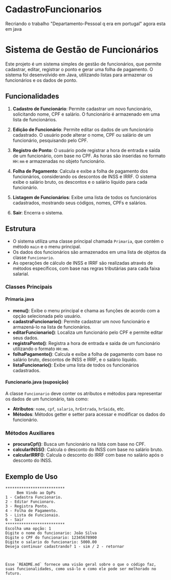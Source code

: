 # CadastroFuncionarios
Recriando o trabalho "Departamento-Pessoal q era em portugal" agora esta em java

# Sistema de Gestão de Funcionários

Este projeto é um sistema simples de gestão de funcionários, que permite cadastrar, editar, registrar o ponto e gerar uma folha de pagamento. O sistema foi desenvolvido em Java, utilizando listas para armazenar os funcionários e os dados de ponto.

## Funcionalidades

1. **Cadastro de Funcionário**: Permite cadastrar um novo funcionário, solicitando nome, CPF e salário. O funcionário é armazenado em uma lista de funcionários.

2. **Edição de Funcionário**: Permite editar os dados de um funcionário cadastrado. O usuário pode alterar o nome, CPF ou salário de um funcionário, pesquisando pelo CPF.

3. **Registro de Ponto**: O usuário pode registrar a hora de entrada e saída de um funcionário, com base no CPF. As horas são inseridas no formato `HH:mm` e armazenadas no objeto funcionário.

4. **Folha de Pagamento**: Calcula e exibe a folha de pagamento dos funcionários, considerando os descontos de INSS e IRRF. O sistema exibe o salário bruto, os descontos e o salário líquido para cada funcionário.

5. **Listagem de Funcionários**: Exibe uma lista de todos os funcionários cadastrados, mostrando seus códigos, nomes, CPFs e salários.

6. **Sair**: Encerra o sistema.

## Estrutura

- O sistema utiliza uma classe principal chamada `Primaria`, que contém o método `main` e o menu principal.
- Os dados dos funcionários são armazenados em uma lista de objetos da classe `Funcionario`.
- As operações de cálculo de INSS e IRRF são realizadas através de métodos específicos, com base nas regras tributárias para cada faixa salarial.

### Classes Principais

#### Primaria.java

- **menu()**: Exibe o menu principal e chama as funções de acordo com a opção selecionada pelo usuário.
- **cadastraFuncionario()**: Permite cadastrar um novo funcionário e armazená-lo na lista de funcionários.
- **editarFuncionario()**: Localiza um funcionário pelo CPF e permite editar seus dados.
- **registraPonto()**: Registra a hora de entrada e saída de um funcionário utilizando o formato `HH:mm`.
- **folhaPagamento()**: Calcula e exibe a folha de pagamento com base no salário bruto, descontos de INSS e IRRF, e o salário líquido.
- **listaFuncionario()**: Exibe uma lista de todos os funcionários cadastrados.

#### Funcionario.java (suposição)

A classe `Funcionario` deve conter os atributos e métodos para representar os dados de um funcionário, tais como:
- **Atributos**: `nome`, `cpf`, `salario`, `hrEntrada`, `hrSaida`, etc.
- **Métodos**: Métodos getter e setter para acessar e modificar os dados do funcionário.

### Métodos Auxiliares

- **procuraCpf()**: Busca um funcionário na lista com base no CPF.
- **calcularINSS()**: Calcula o desconto do INSS com base no salário bruto.
- **calcularIRRF()**: Calcula o desconto do IRRF com base no salário após o desconto do INSS.

## Exemplo de Uso

```plaintext
**************************
     Bem Vindo ao DpPs
1 - Cadastra Funcionario.
2 - Editar Funcionaro.
3 - Registra Ponto.
4 - Folha de Pagamento.
5 - Lista de Funcionaio.
6 - Sair
**************************
Escolha uma opção: 1
Digite o nome do funcionario: João Silva
Digite o CPF do funcionario: 12345678900
Digite o salario do funcionario: 5000.00
Deseja continuar cadastrando? 1 - sim / 2 - retornar



Esse `README.md` fornece uma visão geral sobre o que o código faz, suas funcionalidades, como usá-lo e como ele pode ser melhorado no futuro.
